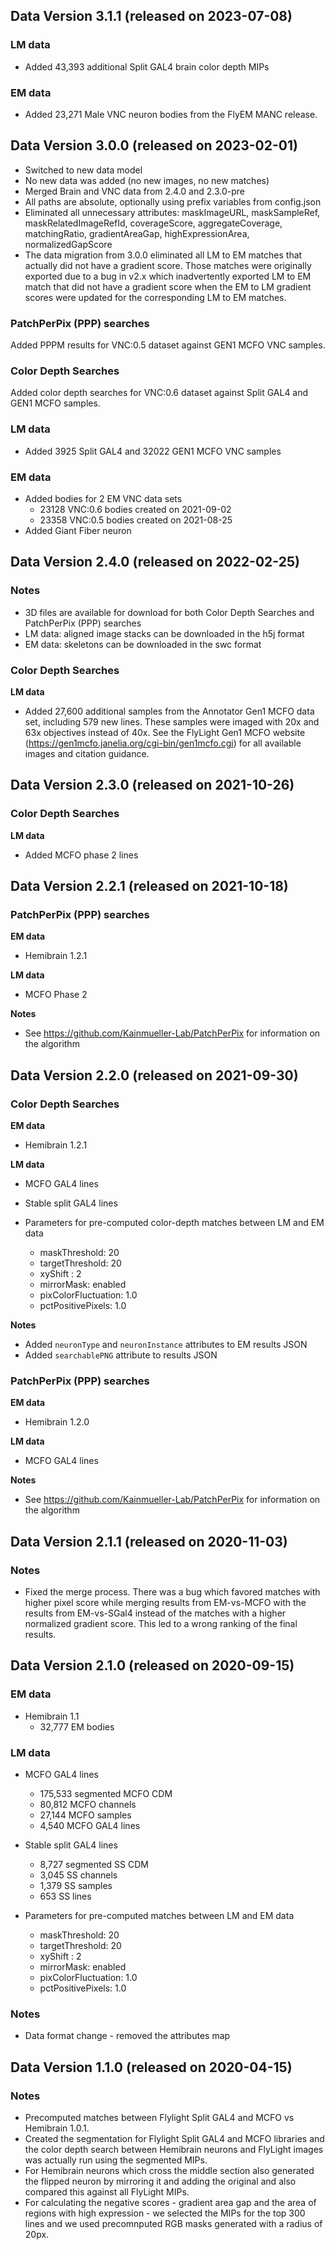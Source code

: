## Data Version 3.1.1 (released on 2023-07-08)

### LM data
* Added 43,393 additional Split GAL4 brain color depth MIPs

### EM data
* Added 23,271 Male VNC neuron bodies from the FlyEM MANC release.


## Data Version 3.0.0 (released on 2023-02-01)

* Switched to new data model
* No new data was added (no new images, no new matches)
* Merged Brain and VNC data from 2.4.0 and 2.3.0-pre
* All paths are absolute, optionally using prefix variables from config.json
* Eliminated all unnecessary attributes: maskImageURL, maskSampleRef, maskRelatedImageRefId, coverageScore, 
  aggregateCoverage, matchingRatio, gradientAreaGap, highExpressionArea, normalizedGapScore
* The data migration from 3.0.0 eliminated all LM to EM matches that actually did not have a gradient score. 
  Those matches were originally exported due to a bug in v2.x which inadvertently exported LM to EM match that did not have 
  a gradient score when the EM to LM gradient scores were updated for the corresponding LM to EM matches.

### PatchPerPix (PPP) searches
Added PPPM results for VNC:0.5 dataset against GEN1 MCFO VNC samples.

### Color Depth Searches
Added color depth searches for VNC:0.6 dataset against Split GAL4 and GEN1 MCFO samples.

### LM data
* Added 3925 Split GAL4 and 32022 GEN1 MCFO VNC samples

### EM data
* Added bodies for 2 EM VNC data sets
    * 23128 VNC:0.6 bodies created on 2021-09-02
    * 23358 VNC:0.5 bodies created on 2021-08-25
* Added Giant Fiber neuron


## Data Version 2.4.0 (released on 2022-02-25)

### Notes
* 3D files are available for download for both Color Depth Searches and PatchPerPix (PPP) searches
* LM data: aligned image stacks can be downloaded in the h5j format
* EM data: skeletons can be downloaded in the swc format

### Color Depth Searches

**LM data**
* Added 27,600 additional samples from the Annotator Gen1 MCFO data set, including 579 new lines. These samples were imaged with 20x and 63x objectives instead of 40x. See the FlyLight Gen1 MCFO website (https://gen1mcfo.janelia.org/cgi-bin/gen1mcfo.cgi) for all available images and citation guidance.


## Data Version 2.3.0 (released on 2021-10-26)

### Color Depth Searches

**LM data**
* Added MCFO phase 2 lines


## Data Version 2.2.1 (released on 2021-10-18)

### PatchPerPix (PPP) searches
**EM data**
* Hemibrain 1.2.1

**LM data**
* MCFO Phase 2

**Notes**
* See https://github.com/Kainmueller-Lab/PatchPerPix for information on the algorithm


## Data Version 2.2.0 (released on 2021-09-30)

### Color Depth Searches

**EM data**
* Hemibrain 1.2.1

**LM data**
* MCFO GAL4 lines
* Stable split GAL4 lines

* Parameters for pre-computed color-depth matches between LM and EM data 
    * maskThreshold: 20
    * targetThreshold: 20
    * xyShift : 2
    * mirrorMask: enabled
    * pixColorFluctuation: 1.0
    * pctPositivePixels: 1.0

**Notes** 
* Added `neuronType` and `neuronInstance` attributes to EM results JSON
* Added `searchablePNG` attribute to results JSON

### PatchPerPix (PPP) searches
**EM data**
* Hemibrain 1.2.0

**LM data**
* MCFO GAL4 lines

**Notes**
* See https://github.com/Kainmueller-Lab/PatchPerPix for information on the algorithm


## Data Version 2.1.1 (released on 2020-11-03)

### Notes

* Fixed the merge process. There was a bug which favored matches with higher pixel score while merging results from 
  EM-vs-MCFO with the results from EM-vs-SGal4 instead of the matches with a higher normalized gradient score. This 
  led to a wrong ranking of the final results.
 

## Data Version 2.1.0 (released on 2020-09-15)

### EM data
* Hemibrain 1.1
    * 32,777 EM bodies

### LM data
* MCFO GAL4 lines
   * 175,533 segmented MCFO CDM
   * 80,812 MCFO channels
   * 27,144 MCFO samples
   * 4,540 MCFO GAL4 lines

* Stable split GAL4 lines
   * 8,727 segmented SS CDM
   * 3,045 SS channels
   * 1,379 SS samples
   * 653 SS lines

* Parameters for pre-computed matches between LM and EM data 
    * maskThreshold: 20
    * targetThreshold: 20
    * xyShift : 2
    * mirrorMask: enabled
    * pixColorFluctuation: 1.0
    * pctPositivePixels: 1.0

### Notes
* Data format change - removed the attributes map


## Data Version 1.1.0 (released on 2020-04-15)

### Notes
* Precomputed matches between Flylight Split GAL4 and MCFO vs Hemibrain 1.0.1.
* Created the segmentation for Flylight Split GAL4 and MCFO libraries and the color depth search between Hemibrain 
  neurons and FlyLight images was actually run using the segmented MIPs.
* For Hemibrain neurons which cross the middle section also generated the flipped neuron by mirroring it and adding 
  the original and also compared this against all FlyLight MIPs.
* For calculating the negative scores - gradient area gap and the area of regions with high expression - we selected 
  the MIPs for the top 300 lines and we used precomnputed RGB masks generated with a radius of 20px.

